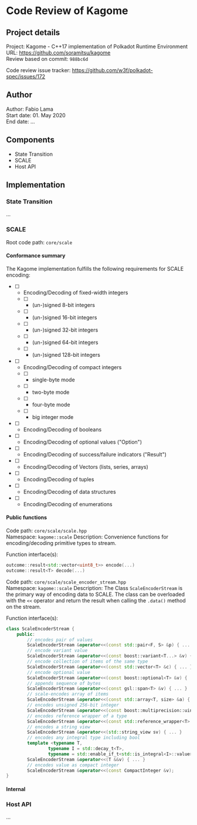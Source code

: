 # Code Review of Kagome

## Project details

Project: Kagome - C++17 implementation of Polkadot Runtime Environment  
URL: https://github.com/soramitsu/kagome  
Review based on commit: `988bc6d`  

Code review issue tracker: https://github.com/w3f/polkadot-spec/issues/172

## Author

Author: Fabio Lama  
Start date: 01. May 2020  
End date: ...  

## Components

- State Transition
- SCALE
- Host API

## Implementation

### State Transition

...

### SCALE

Root code path: `core/scale`

#### Conformance summary

The Kagome implementation fulfills the following requirements for SCALE encoding:

- [ ] - Encoding/Decoding of fixed-width integers
  - [ ] - (un-)signed 8-bit integers
  - [ ] - (un-)signed 16-bit integers
  - [ ] - (un-)signed 32-bit integers
  - [ ] - (un-)signed 64-bit integers
  - [ ] - (un-)signed 128-bit integers
- [ ] - Encoding/Decoding of compact integers
  - [ ] - single-byte mode
  - [ ] - two-byte mode
  - [ ] - four-byte mode
  - [ ] - big integer mode
- [ ] - Encoding/Decoding of booleans
- [ ] - Encoding/Decoding of optional values ("Option")
- [ ] - Encoding/Decoding of success/failure indicators ("Result")
- [ ] - Encoding/Decoding of Vectors (lists, series, arrays)
- [ ] - Encoding/Decoding of tuples
- [ ] - Encoding/Decoding of data structures
- [ ] - Encoding/Decoding of enumerations

#### Public functions

Code path: `core/scale/scale.hpp`  
Namespace: `kagome::scale`
Description: Convenience functions for encoding/decoding primitive types to stream.

Function interface(s):
```cpp
outcome::result<std::vector<uint8_t>> encode(...)
outcome::result<T> decode(...)
```

Code path: `core/scale/scale_encoder_stream.hpp`  
Namespace: `kagome::scale`
Description: The Class `ScaleEncoderStream` is the primary way of encoding data to SCALE. The class can be overloaded with the `<<` operator and return the result when calling the `.data()` method on the stream.

Function interface(s):
```cpp
class ScaleEncoderStream {
    public:
        // encodes pair of values
        ScaleEncoderStream &operator<<(const std::pair<F, S> &p) { ... }
        // encode variant value
        ScaleEncoderStream &operator<<(const boost::variant<T...> &v) { ... }
        // encode collection of items of the same type
        ScaleEncoderStream &operator<<(const std::vector<T> &c) { ... }
        // encode optional value
        ScaleEncoderStream &operator<<(const boost::optional<T> &v) { ... }
        // appends sequence of bytes
        ScaleEncoderStream &operator<<(const gsl::span<T> &v) { ... }
        // scale-encodes array of items
        ScaleEncoderStream &operator<<(const std::array<T, size> &a) { ... }
        // encodes unsigned 256-bit integer
        ScaleEncoderStream &operator<<(const boost::multiprecision::uint256_t &i) { ... }
        // encodes reference wrapper of a type
        ScaleEncoderStream &operator<<(const std::reference_wrapper<T> &v) { ... }
        // encodes a string view
        ScaleEncoderStream &operator<<(std::string_view sv) { ... }
        // encodes any integral type including bool
        template <typename T,
                typename I = std::decay_t<T>,
                typename = std::enable_if_t<std::is_integral<I>::value>>
        ScaleEncoderStream &operator<<(T &&v) { ... }
        // encodes value as compact integer
        ScaleEncoderStream &operator<<(const CompactInteger &v);
}
```

#### Internal 

### Host API

...
